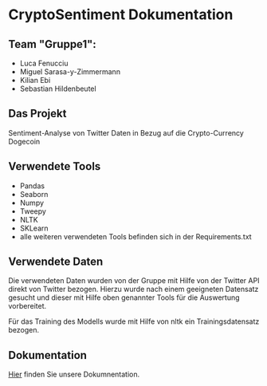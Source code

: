 # CryptoSentiment Dokumentation

## Team "Gruppe1": 
- Luca Fenucciu
- Miguel Sarasa-y-Zimmermann
- Kilian Ebi
- Sebastian Hildenbeutel  

## Das Projekt
  Sentiment-Analyse von Twitter Daten in Bezug auf die Crypto-Currency Dogecoin
  
## Verwendete Tools
  - Pandas
  - Seaborn
  - Numpy
  - Tweepy
  - NLTK
  - SKLearn
  - alle weiteren verwendeten Tools befinden sich in der Requirements.txt

## Verwendete Daten
  Die verwendeten Daten wurden von der Gruppe mit Hilfe von der Twitter API direkt von Twitter bezogen.
  Hierzu wurde nach einem geeigneten Datensatz gesucht und dieser mit Hilfe oben genannter Tools für die
  Auswertung vorbereitet.

  Für das Training des Modells wurde mit Hilfe von nltk ein Trainingsdatensatz bezogen.
  
## Dokumentation
  <a href="https://github.com/Slurbisaur/CryptoSentiment/blob/main/Dokumnetation.docx">Hier</a> finden Sie unsere Dokumnentation.

